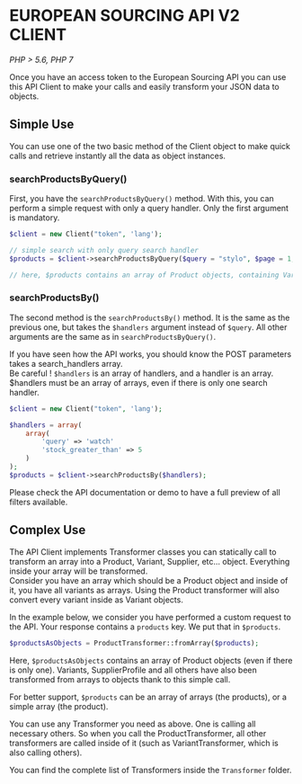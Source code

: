 # EUROPEAN SOURCING API V2 CLIENT
*PHP > 5.6, PHP 7*

Once you have an access token to the European Sourcing API you can use 
this API Client to make your calls and easily transform your JSON data 
to objects.

## Simple Use

You can use one of the two basic method of the Client object to make quick calls and retrieve 
instantly all the data as object instances.  

### searchProductsByQuery()
First, you have the `searchProductsByQuery()` method.
With this, you can perform a simple request with only a query handler. Only the first argument is mandatory.

```php
$client = new Client("token", 'lang');

// simple search with only query search handler
$products = $client->searchProductsByQuery($query = "stylo", $page = 1, $offset = 0, $limit = 20, $sort_direction = 'asc');

// here, $products contains an array of Product objects, containing Variant objects, etc...
```

### searchProductsBy()
The second method is the `searchProductsBy()` method. It is the same as the previous one,
but takes the `$handlers` argument instead of `$query`. All other arguments are the same as in
`searchProductsByQuery()`.  
  
If you have seen how the API works, you should know the POST parameters takes a 
search_handlers array.  
Be careful ! `$handlers` is an array of handlers, and a handler is an array. $handlers must be 
an array of arrays, even if there is only one search handler.
```php
$client = new Client("token", 'lang');

$handlers = array(
    array(
        'query' => 'watch'
        'stock_greater_than' => 5
    )
);
$products = $client->searchProductsBy($handlers);
```
Please check the API documentation or demo to have a full preview of all filters available.

## Complex Use

The API Client implements Transformer classes you can statically call to transform an array 
into a Product, Variant, Supplier, etc... object. Everything inside your array will be 
transformed.  
Consider you have an array which should be a Product object and inside of it, you have all 
variants
as arrays. Using the Product transformer will also convert every variant inside as Variant 
objects.
  
In the example below, we consider you have performed a custom request to the API. Your 
response contains a `products` key. We put that in `$products`.
```php
$productsAsObjects = ProductTransformer::fromArray($products);
```
Here, `$productsAsObjects` contains an array of Product objects (even if there is only one).
Variants, SupplierProfile and all others have also been transformed from arrays to objects 
thank to this simple call.
  
For better support, `$products` can be an array of arrays (the products), or a simple array 
(the product).
  
You can use any Transformer you need as above. One is calling all necessary others. So when 
you
call the ProductTransformer, all other transformers are called inside of it (such as 
VariantTransformer, which is also calling others).
  
You can find the complete list of Transformers inside the `Transformer` folder.